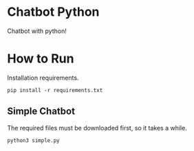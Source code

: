 # Chatbot Python

Chatbot with python!

#

# How to Run

Installation requirements.

```
pip install -r requirements.txt
```

## Simple Chatbot

The required files must be downloaded first, so it takes a while.

```
python3 simple.py
```
